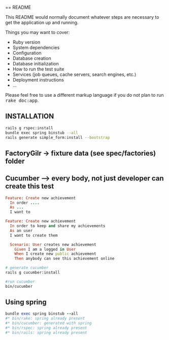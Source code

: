 == README

This README would normally document whatever steps are necessary to get the
application up and running.

Things you may want to cover:

* Ruby version
* System dependencies
* Configuration
* Database creation
* Database initialization
* How to run the test suite
* Services (job queues, cache servers, search engines, etc.)
* Deployment instructions
* ...


Please feel free to use a different markup language if you do not plan to run
<tt>rake doc:app</tt>.

## INSTALLATION

```sh
rails g rspec:install
bundle exec spring binstub --all
rails generate simple_form:install --bootstrap
```

## FactoryGilr -> fixture data (see spec/factories) folder

## Cucumber --> every body, not just developer can create this test

```ruby
Feature: Create new achievement
  In order ....
  As ...
  I want to
```

```ruby
Feature: Create new achievement
  In order to keep and share my achievements
  As an user
  I want to create them

  Scenario: User creates new achievement
    Given I am a logged in User
    When I create new public achievement
    Then anybody can see this achievement online
```

```sh
# generate cucumber
rails g cucumber:install
```


```sh
#run cucumber
bin/cucumber
```

## Using spring
```ruby
bundle exec spring binstub --all
#* bin/rake: spring already present
#* bin/cucumber: generated with spring
#* bin/rspec: spring already present
#* bin/rails: spring already present
```
